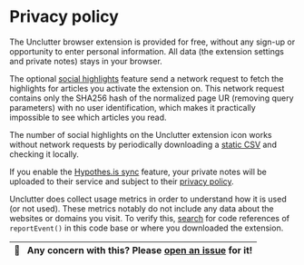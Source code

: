 # Privacy policy

The Unclutter browser extension is provided for free, without any sign-up or opportunity to enter personal information. All data (the extension settings and private notes) stays in your browser.

The optional [social highlights](./social-highlights.md) feature send a network request to fetch the highlights for articles you activate the extension on. This network request contains only the SHA256 hash of the normalized page UR (removing query parameters) with no user identification, which makes it practically impossible to see which articles you read.

The number of social highlights on the Unclutter extension icon works without network requests by periodically downloading a [static CSV](./social-highlights.md#privacy) and checking it locally.

If you enable the [Hypothes.is sync](./annotations.md.md) feature, your private notes will be uploaded to their service and subject to their [privacy policy](https://web.hypothes.is/privacy/).

Unclutter does collect usage metrics in order to understand how it is used (or not used). These metrics notably do not include any data about the websites or domains you visit. To verify this, [search](https://github.com/lindylearn/unclutter/search?q=reportEvent) for code references of `reportEvent()` in this code base or where you downloaded the extension.

| 🐛     **Any concern with this? Please [open an issue](https://github.com/lindylearn/unclutter/issues/new) for it!** |
| -------------------------------------------------------------------------------------------------------------------- |
